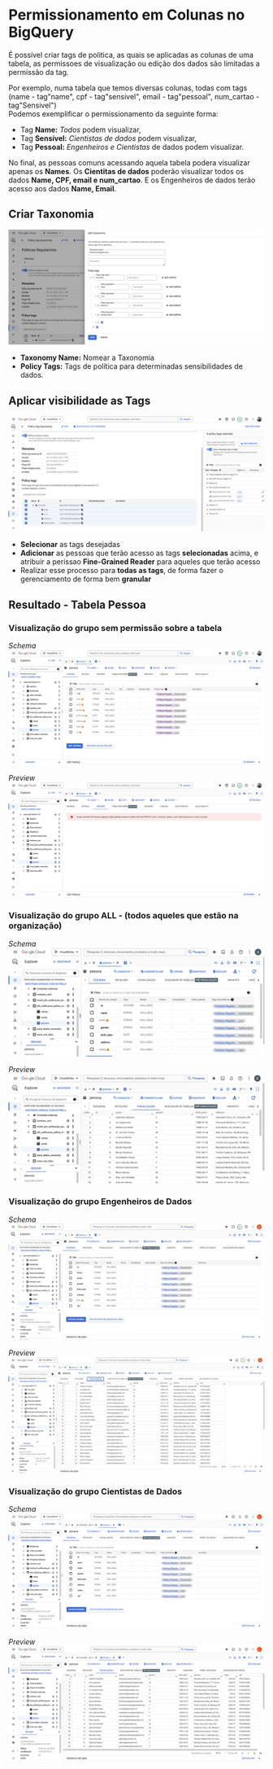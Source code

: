 # Permissionamento em Colunas no BigQuery
É possível criar tags de politica, as quais se aplicadas as colunas de uma tabela, as permissoes de visualização ou edição dos dados são limitadas a permissão da tag. 

Por exemplo, numa tabela que temos diversas colunas, todas com tags   
(name - tag"name", cpf - tag"sensivel", email - tag"pessoal", num_cartao - tag"Sensivel")  
Podemos exemplificar o permissionamento da seguinte forma:
* Tag **Name:** *Todos* podem visualizar,
* Tag **Sensível:** *Cientistas de dados* podem visualizar,
* Tag **Pessoal:** *Engenheiros e Cientistas* de dados podem visualizar.

No final, as pessoas comuns acessando aquela tabela podera visualizar apenas os **Names**.
Os **Cientitas de dados** poderão visualizar todos os dados **Name, CPF, email e num_cartao**.
E os Engenheiros de dados terão acesso aos dados **Name, Email**.

## Criar Taxonomia

![Pagina de criar taxonomia](../Imagens/Criar%20Taxonomia.png)

* **Taxonomy Name:** Nomear a Taxonomia
* **Policy Tags:** Tags de política para determinadas sensibilidades de dados.


## Aplicar visibilidade as Tags

![Aplicando visibilidade as tags](../Imagens/Visibilidade%20Tags.png)

* **Selecionar** as tags desejadas
* **Adicionar** as pessoas que terão acesso as tags **selecionadas** acima, e atribuir a perissao **Fine-Grained Reader** para aqueles que terão acesso
* Realizar esse processo para **todas as tags**, de forma fazer o gerenciamento de forma bem **granular**


## Resultado - Tabela Pessoa

### Visualização do grupo sem permissão sobre a tabela

*Schema*
![Visualização sem acesso Schema](../Imagens/Schema%20Sem%20Acesso.png)

*Preview*
![Visualização sem acesso Preview](../Imagens/Preview%20Sem%20Acesso.png)


### Visualização do grupo ALL - (todos aqueles que estão na organização)

*Schema*
![Visualização sem acesso Schema](../Imagens/Schema%20ALL.jpeg)

*Preview*
![Visualização sem acesso Preview](../Imagens/Preview%20ALL.jpeg)

### Visualização do grupo Engenheiros de Dados

*Schema*
![Visualização Eng Schema](../Imagens/Schema%20Eng.jpeg)

*Preview*
![Visualização Eng Preview](../Imagens/Preview%20Eng.jpeg)


### Visualização do grupo Cientistas de Dados

*Schema*
![Visualização Cientista Schema](../Imagens/Schema%20Cientista.png)

*Preview*
![Visualização Cientista Preview](../Imagens/Preview%20Cientista.png)

